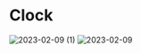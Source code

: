 # Clock
 
![2023-02-09 (1)](https://user-images.githubusercontent.com/111579457/217812679-dd41fbb2-0a7d-458a-b5aa-8ca18aa4c2bc.png)
![2023-02-09](https://user-images.githubusercontent.com/111579457/217812682-354b2521-1030-4e33-8df8-fde733ed7af5.png)

